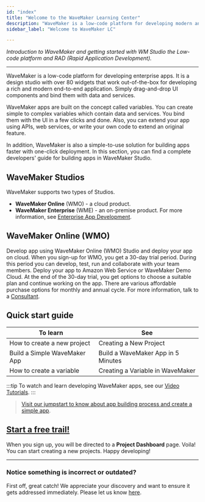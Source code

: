 ```yaml
---
id: "index"
title: "Welcome to the WaveMaker Learning Center"
description: "WaveMaker is a low-code platform for developing modern and rich end-to-end web and mobile apps."
sidebar_label: "Welcome to WaveMaker LC"

---
```

*Introduction to WaveMaker and getting started with WM Studio the Low-code platform and RAD (Rapid Application Development).*

---

WaveMaker is a low-code platform for developing enterprise apps. It is a design studio with over 80 widgets that work out-of-the-box for developing a rich and modern end-to-end application. Simply drag-and-drop UI components and bind them with data and services. 

WaveMaker apps are built on the concept called variables. You can create simple to complex variables which contain data and services. You bind them with the UI in a few clicks and done. Also, you can extend your app using APIs, web services, or write your own code to extend an original feature. 

In addition, WaveMaker is also a simple-to-use solution for building apps faster with one-click deployment. In this section, you can find a complete developers' guide for building apps in WaveMaker Studio.

## WaveMaker Studios
WaveMaker supports two types of Studios.  
- **WaveMaker Online** (WMO) - a cloud product. 
- **WaveMaker Enterprise** (WME) - an on-premise product. For more information, see [Enterprise App Development](https://www.wavemaker.com/enterprise-application-development-software/).

## WaveMaker Online (WMO)

Develop app using WaveMaker Online (WMO) Studio and deploy your app on cloud. When you sign-up for WMO, you get a 30-day trial period. During this period you can develop, test, run and collaborate with your team members. Deploy your app to Amazon Web Service or WaveMaker Demo Cloud. At the end of the 30-day trial, you get options to choose a suitable plan and continue working on the app. There are various affordable purchase options for monthly and annual cycle. For more information, talk to a [Consultant](https://www.wavemaker.com/talk-to-expert/).

## Quick start guide

|To learn | See |
|----|----|
|How to create a new project | Creating a New Project |
|Build a Simple WaveMaker App | Build a WaveMaker App in 5 Minutes |
|How to create a variable | Creating a Variable in WaveMaker|

:::tip 
To watch and learn developing WaveMaker apps, see our [Video Tutorials](tutorials.md).
:::

> [Visit our jumpstart to know about app building process and create a simple app](/learn/jump-start/jump-start-app-essentials/).

## [Start a free trail!](https://www.wavemaker.com/get-started/)
When you sign up, you will be directed to a **Project Dashboard** page. Voila! You can start creating a new projects. Happy developing! 

---
### Notice something is incorrect or outdated?
First off, great catch! We appreciate your discovery and want to ensure it gets addressed immediately. Please let us know [here](mailto:docs@wavemaker.com).